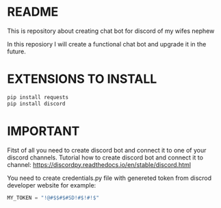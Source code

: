 # README
This is repository about creating chat bot for discord of my wifes nephew

In this reposiory I will create a functional chat bot and upgrade it in the future.

# EXTENSIONS TO INSTALL
```py
pip install requests
pip install discord
```

# IMPORTANT
Fitst of all you need to create discord bot and connect it to one of your discord channels.
Tutorial how to create discord bot and connect it to channel: https://discordpy.readthedocs.io/en/stable/discord.html

You need to create credentials.py file with genereted token from discrod developer website for example:
```py
MY_TOKEN = "!@#$$#$#SD!#$!#!$"
```
